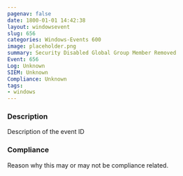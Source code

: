 ```yaml
---
pagenav: false
date: 1800-01-01 14:42:38
layout: windowsevent
slug: 656
categories: Windows-Events 600
image: placeholder.png
summary: Security Disabled Global Group Member Removed
Event: 656
Log: Unknown
SIEM: Unknown
Compliance: Unknown
tags:
- windows
---
```


### Description

Description of the event ID

### Compliance

Reason why this may or may not be compliance related.
